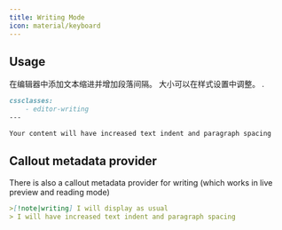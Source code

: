 ```yaml
---
title: Writing Mode
icon: material/keyboard
---
```


## Usage
在编辑器中添加文本缩进并增加段落间隔。 大小可以在样式设置中调整。
.

```md
cssclasses:
    - editor-writing
---

Your content will have increased text indent and paragraph spacing 
```


## Callout metadata provider
There is also a callout metadata provider for writing (which works in live preview and reading mode)

```md
>[!note|writing] I will display as usual
> I will have increased text indent and paragraph spacing 
```
